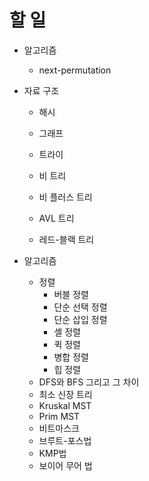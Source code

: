 # 할 일

- 알고리즘
	- next-permutation
	
- 자료 구조
	- 해시
	- 그래프

	- 트라이
	- 비 트리
	- 비 플러스 트리
	- AVL 트리
	- 레드-블랙 트리

- 알고리즘
	- 정렬
		- 버블 정렬
		- 단순 선택 정렬
		- 단순 삽입 정렬
		- 셸 정렬
		- 퀵 정렬
		- 병합 정렬
		- 힙 정렬
	- DFS와 BFS 그리고 그 차이
	- 최소 신장 트리
	- Kruskal MST
	- Prim MST
	- 비트마스크
	- 브루트-포스법
	- KMP법
	- 보이어 무어 법